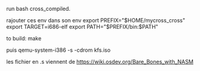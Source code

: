 

run bash cross_compiled.


rajouter ces env dans son  env
export PREFIX="$HOME/mycross_cross"
export TARGET=i686-elf
export PATH="$PREFIX/bin:$PATH"



to build:
make


puis
qemu-system-i386 -s -cdrom kfs.iso


les fichier en .s viennent de https://wiki.osdev.org/Bare_Bones_with_NASM 





